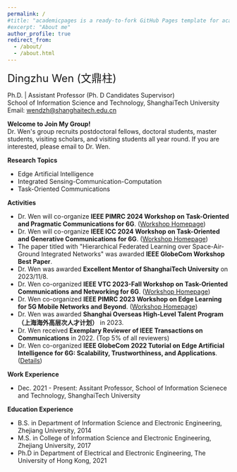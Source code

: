 ```yaml
---
permalink: /
#title: "academicpages is a ready-to-fork GitHub Pages template for academic personal websites"
#excerpt: "About me"
author_profile: true
redirect_from: 
  - /about/
  - /about.html
---
```






<font size=5>Dingzhu Wen (文鼎柱)</font>

Ph.D. | Assistant Professor (Ph. D Candidates Supervisor)  
School of Information Science and Technology, ShanghaiTech University  
Email: wendzh@shanghaitech.edu.cn

__Welcome to Join My Group!__  
Dr. Wen's  group recruits postdoctoral fellows, doctoral students, master students, visiting scholars, and visiting students all year round. If you are interested, please email to Dr. Wen. 

__Research Topics__
* Edge Artificial Intelligence
* Integrated Sensing-Communication-Computation
* Task-Oriented Communications

__Activities__
* Dr. Wen will co-organize __IEEE PIMRC 2024 Workshop on Task-Oriented and Pragmatic Communications for 6G__. ([Workshop Homepage][1])
* Dr. Wen will co-organize __IEEE ICC 2024 Workshop on Task-Oriented and Generative Communications for 6G__. ([Workshop Homepage][2])
* The paper titled with "Hierarchical Federated Learning over Space-Air-Ground Integrated Networks" was awarded __IEEE GlobeCom Workshop Best Paper__. 
* Dr. Wen was awarded __Excellent Mentor of ShanghaiTech University__ on 2023/11/8.
* Dr. Wen co-organized __IEEE VTC 2023-Fall Workshop on Task-Oriented Communications and Networking for 6G__. ([Workshop Homepage][3])
* Dr. Wen co-organized __IEEE PIMRC 2023 Workshop on Edge Learning for 5G Mobile Networks and Beyond__. ([Workshop Homepage][4])
* Dr. Wen was awarded __Shanghai Overseas High-Level Talent Program （上海海外高层次人才计划）__ in 2023.
* Dr. Wen received __Exemplary Reviewer of IEEE Transactions on Communications__ in 2022. (Top 5% of all reviewers)
* Dr. Wen co-organized __IEEE GlobeCom 2022 Tutorial on Edge Artificial Intelligence for 6G: Scalability, Trustworthiness, and Applications__. ([Details][5])

__Work Experience__
* Dec. 2021 - Present: Assitant Professor, School of Information Scienece and Technology, ShanghaiTech University

__Education Experience__
* B.S. in Department of Information Science and Electronic Engineering, Zhejiang University, 2014
* M.S. in College of Information Science and Electronic Engineering, Zhejiang University, 2017
* Ph.D in Department of Electrical and Electronic Engineering, The University of Hong Kong, 2021


[1]: https://pimrc2024.ieee-pimrc.org/workshop/ws-03-task-oriented-and-pragmatic-communications-6g
[2]: https://icc2024.ieee-icc.org/workshop/ws-06-task-oriented-and-generative-communications-6g
[3]: https://events.vtsociety.org/vtc2023-fall/workshops/w6-first-ieee-workshop-on-task-oriented-communications-and-networking-for-6g/
[4]: https://pimrc2023.ieee-pimrc.org/program/workshops/edge-learning-for-5g-mobile-networks-and-beyond/
[5]: https://globecom2022.ieee-globecom.org/program/technical-tutorials#TU-23:%20Edge%20Artificial%20Intelligence%20for%206G:%20Scalability,%20Trustworthiness,%20and%20Applications
